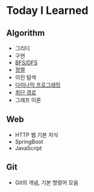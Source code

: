 # Today I Learned

## Algorithm
- 그리디
- 구현
- [BFS/DFS](./Algorithm/bfs_dfs.md)
- [정렬](./Algorithm/sort.md)
- 이진 탐색
- [다이나믹 프로그래밍](./Algorithm/dp.md)
- [최단 경로](./Algorithm/shortest_path.md)
- 그래프 이론

## Web
- HTTP 웹 기본 지식
- SpringBoot
- JavaScript

## Git
- Git의 개념, 기본 명령어 모음